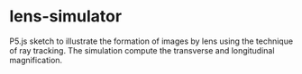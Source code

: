 # lens-simulator
P5.js sketch to illustrate the formation of images by lens using the technique of ray tracking.
The simulation compute the transverse and longitudinal magnification.
